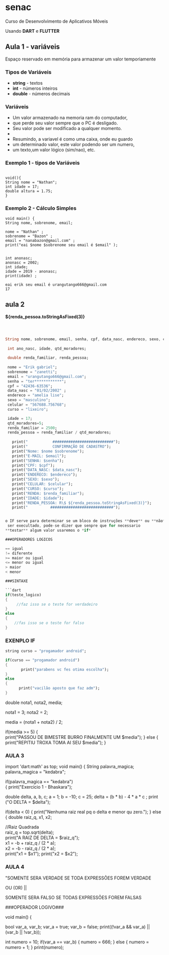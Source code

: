 # senac
Curso de Desenvolvimento de Aplicativos Móveis 

Usando **DART** e **FLUTTER**

## Aula 1 - variáveis 

Espaço reservado em memória para armazenar um valor temporiamente

### Tipos de Variáveis

- **string** - textos
- **int** - números inteiros
- **double** - números decimais

### Variáveis
   
   * Um valor armazenado na memoria ram do computador,
   * que perde seu valor sempre que o PC é desligado.
   *  Seu valor pode ser modificado a qualquer momento.
   * 
   * Resumindo, a variavel é como uma caixa, onde eu guardo
   * um determinado valor, este valor podendo ser um numero,
   * um texto,um valor lógico (sim/nao), etc.

### Exemplo 1 - tipos de Variáveis
```

void(){
String nome = "Nathan";
int idade = 17;
double altura = 1.75;
}
```

### Exemplo 2 - Cálculo Simples
```
void main() { 
String nome, sobrenome, email;

nome = "Nathan" ;
sobrenome = "Bazon" ;
email = "nanabazon@gmail.com" ;
print("eai $nome $sobrenome seu email é $email" );


int anonasc;
anonasc = 2002;
int idade;
idade = 2019 - anonasc;
print(idade) ;

eai erik seu email é urangutango666@gmail.com
17
```

## aula 2 

**${renda_pessoa.toStringAsFixed(3)}**



```dart



String nome, sobrenome, email, senha, cpf, data_nasc, endereco, sexo, celular, curso;
 
 int ano_nasc, idade, qtd_moradores;
  
 double renda_familiar, renda_pessoa;
  
 nome = "Erik gabriel";
 sobrenome = "zanetti";
 email = "urangutango666@gmail.com";
 senha = "ter************";
 cpf = "42436-63536";
 data_nasc = "01/02/2002" ;
 endereco = "amelia lise";
 sexo = "masculino"; 
 celular = "567688.756768";
 curso = "lixeiro";

 idade = 17;
 qtd_moradores=5;
 renda_familiar = 2500;
 renda_pessoa = renda_familiar / qtd_moradores;
   
   print("           ###########################");
   print("           CONFIRMAÇÃO DE CADASTRO"); 
   print("Nome: $nome $sobrenome");
   print("E-MAIL: $email");
   print("SENHA: $senha");
   print("CPF: $cpf");
   print("DATA_NASC: $data_nasc");
   print("ENDERECO: $endereco");
   print("SEXO: $sexo");
   print("CELULAR: $celular");
   print("CURSO: $curso");
   print("RENDA: $renda_familiar");
   print("IDADE: $idade");
   print("RENDA_PESSOA: R\$ ${renda_pessoa.toStringAsFixed(3)}");
   print("          ############################");


o IF serve para determinar se um bloco de instruções **deve** ou **não**
 ser execultado, pode-se dizer que senpre que for necessario 
**testar** algum valor usaremos o *if*

###OPERADORES LOGICOS

== igual
!= diferente
>= maior ou igual
<= menor ou igual
> maior 
< menor

###SINTAXE

```dart
if(teste_logico)
{
     //faz isso se o teste for verdadeiro 
}
else
{
    //fas isso se o teste for falso
}
```
### EXENPLO IF

```dart
string curso = "progamador android";

if(curso == "progamador android")
{
       print("parabens vc fes otima escolha");
}
else
{
      print("vacilão aposto que faz adm");
}
```
double  nota1, nota2, media;

nota1 = 3;
nota2 = 2;

media = (nota1 + nota2) / 2;
  
   
if(media >= 5)
{  
     print("PASSOU DE BIMESTRE BURRO FINALMENTE UM $media");
}
else
{
     print("REPITIU TROXA TOMA AI SEU $media");
} 
### AULA 3 ###
import 'dart:math' as top;
void main() {
String palavra_magica;
palavra_magica = "kedabra";
  
if(palavra_magica == "kedabra")  
{ 
  print("Exercicio 1 - Bhaskara");

double delta, a, b, c;
a = 1;
b = -10;
c = 25;
delta = (b * b) - 4 * a * c ;
print ("O DELTA = $delta");

if(delta < 0)
{
  print("Nenhuma raiz real pq o delta e menor qu zero.");
}
	else
{
double raiz_q, x1, x2;

//Raiz Quadrada   
raiz_q = top.sqrt(delta);  
print("A RAIZ DE DELTA = $raiz_q");   
x1 = -b + raiz_q / (2 * a);   
x2 = -b - raiz_q / (2 * a);   
print("x1 = $x1");
print("x2 = $x2");





### AULA 4 ###

"SOMENTE SERA VERDADE SE TODA EXPRESSÕES FOREM VERDADE 

OU (OR) ||

SOMENTE SERA FALSO SE TODAS EXPRESSÕES FOREM FALSAS


###OPERADOR LOGIVO###

void main() {
 
 bool var_a, var_b; 
 var_a = true;
 var_b = false;
 print((!var_a && var_a) || (var_b || !var_b));

 int numero = 10;
 if(var_a == var_b)
 { 
   numero = 666;
 }
 else
 {
   numero = numero + 1;
 }
 print(numero);
 
 
